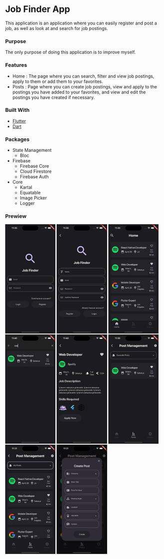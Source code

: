 # Job Finder App

This application is an application where you can easily register and post a job, as well as look at and search for job postings.

### Purpose

The only purpose of doing this application is to improve myself.

### Features


- Home : The page where you can search, filter and view job postings, apply to them or add them to your favorites.
- Posts : Page where you can create job postings, view and apply to the postings you have added to your favorites, and view and edit the postings you have created if necessary.

### Built With

+ [Flutter](https://flutter.dev/)
+ [Dart](https://dart.dev/)

### Packages

+ State Management
    + Bloc
+ Firebase
    + Firebase Core
    + Cloud Firestore
    + Firebase Auth
+ Core
    + Kartal
    + Equatable
    + Image Picker
    + Logger


### Prewiew

<img src="/assets/screenshots/login.png" height="350"> <img src="/assets/screenshots/register.png" height="350">  <img src="/assets/screenshots/home_1.png" height="350"> <img src="/assets/screenshots/home_search.png" height="350"> <img src="/assets/screenshots/post_detail.png" height="350"> <img src="/assets/screenshots/favorite_posts.png" height="350"> <img src="/assets/screenshots/my_posts.png" height="350"> <img src="/assets/screenshots/create_post.png" height="350">